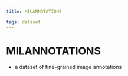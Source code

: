 ```yaml
---
title: MILANNOTATIONS

tags: dataset 
---
```


# MILANNOTATIONS
- a dataset of fine-grained image annotations
















































